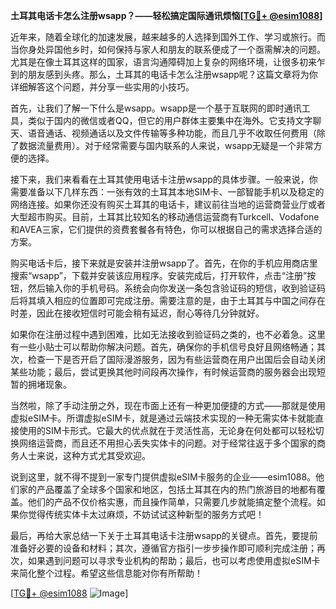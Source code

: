 **土耳其电话卡怎么注册wsapp？——轻松搞定国际通讯烦恼[[TG💪+ @esim1088](https://t.me/s/esim1088)]**

近年来，随着全球化的加速发展，越来越多的人选择到国外工作、学习或旅行。而当你身处异国他乡时，如何保持与家人和朋友的联系便成了一个亟需解决的问题。尤其是在像土耳其这样的国家，语言沟通障碍加上复杂的网络环境，让很多初来乍到的朋友感到头疼。那么，土耳其的电话卡怎么注册wsapp呢？这篇文章将为你详细解答这个问题，并分享一些实用的小技巧。

首先，让我们了解一下什么是wsapp。wsapp是一个基于互联网的即时通讯工具，类似于国内的微信或者QQ，但它的用户群体主要集中在海外。它支持文字聊天、语音通话、视频通话以及文件传输等多种功能，而且几乎不收取任何费用（除了数据流量费用）。对于经常需要与国内联系的人来说，wsapp无疑是一个非常方便的选择。

接下来，我们来看看在土耳其使用电话卡注册wsapp的具体步骤。一般来说，你需要准备以下几样东西：一张有效的土耳其本地SIM卡、一部智能手机以及稳定的网络连接。如果你还没有购买土耳其的电话卡，建议前往当地的运营商营业厅或者大型超市购买。目前，土耳其比较知名的移动通信运营商有Turkcell、Vodafone和AVEA三家，它们提供的资费套餐各有特色，你可以根据自己的需求选择合适的方案。

购买电话卡后，接下来就是安装并注册wsapp了。首先，在你的手机应用商店里搜索“wsapp”，下载并安装该应用程序。安装完成后，打开软件，点击“注册”按钮，然后输入你的手机号码。系统会向你发送一条包含验证码的短信，收到验证码后将其填入相应的位置即可完成注册。需要注意的是，由于土耳其与中国之间存在时差，因此在接收短信时可能会稍有延迟，耐心等待几分钟就好。

如果你在注册过程中遇到困难，比如无法接收到验证码之类的，也不必着急。这里有一些小贴士可以帮助你解决问题。首先，确保你的手机信号良好且网络畅通；其次，检查一下是否开启了国际漫游服务，因为有些运营商在用户出国后会自动关闭某些功能；最后，尝试更换其他时间段再次操作，有时候运营商的服务器会出现短暂的拥堵现象。

当然啦，除了手动注册之外，现在市面上还有一种更加便捷的方式——那就是使用虚拟eSIM卡。所谓虚拟eSIM卡，就是通过云端技术实现的一种无需实体卡就能直接使用的SIM卡形式。它最大的优点就在于灵活性高，无论身在何处都可以轻松切换网络运营商，而且还不用担心丢失实体卡的问题。对于经常往返于多个国家的商务人士来说，这种方式尤其受欢迎。

说到这里，就不得不提到一家专门提供虚拟eSIM卡服务的企业——esim1088。他们家的产品覆盖了全球多个国家和地区，包括土耳其在内的热门旅游目的地都有覆盖。他们的产品不仅价格实惠，而且操作简单，只需要几步就能搞定整个流程。如果你觉得传统实体卡太过麻烦，不妨试试这种新型的服务方式吧！

最后，再给大家总结一下关于土耳其电话卡注册wsapp的关键点。首先，要提前准备好必要的设备和材料；其次，遵循官方指引一步步操作即可顺利完成注册；再次，如果遇到问题可以寻求专业机构的帮助；最后，也可以考虑使用虚拟eSIM卡来简化整个过程。希望这些信息能对你有所帮助！

[[TG💪+ @esim1088](https://t.me/s/esim1088) ![Image](https://i.postimg.cc/4NQfJmqS/Snipaste-2025-05-13-00-14-12.png)]